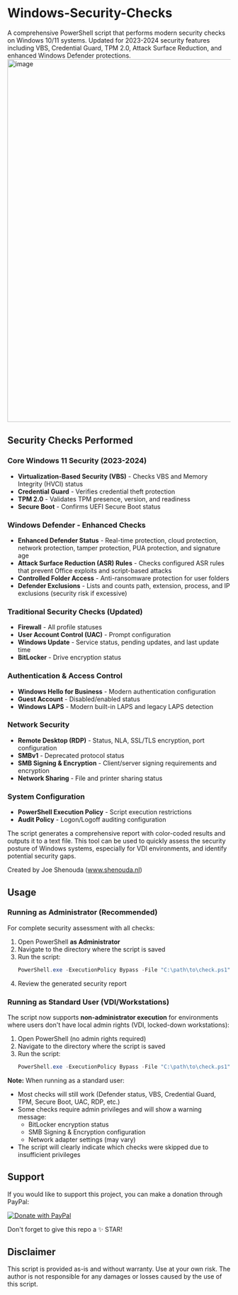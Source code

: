 # Windows-Security-Checks

A comprehensive PowerShell script that performs modern security checks on Windows 10/11 systems. Updated for 2023-2024 security features including VBS, Credential Guard, TPM 2.0, Attack Surface Reduction, and enhanced Windows Defender protections.
<img width="1963" height="816" alt="image" src="https://github.com/user-attachments/assets/25d0751a-9705-4dfa-90dc-867cc3f36459" />


## Security Checks Performed

### Core Windows 11 Security (2023-2024)
- **Virtualization-Based Security (VBS)** - Checks VBS and Memory Integrity (HVCI) status
- **Credential Guard** - Verifies credential theft protection
- **TPM 2.0** - Validates TPM presence, version, and readiness
- **Secure Boot** - Confirms UEFI Secure Boot status

### Windows Defender - Enhanced Checks
- **Enhanced Defender Status** - Real-time protection, cloud protection, network protection, tamper protection, PUA protection, and signature age
- **Attack Surface Reduction (ASR) Rules** - Checks configured ASR rules that prevent Office exploits and script-based attacks
- **Controlled Folder Access** - Anti-ransomware protection for user folders
- **Defender Exclusions** - Lists and counts path, extension, process, and IP exclusions (security risk if excessive)

### Traditional Security Checks (Updated)
- **Firewall** - All profile statuses
- **User Account Control (UAC)** - Prompt configuration
- **Windows Update** - Service status, pending updates, and last update time
- **BitLocker** - Drive encryption status

### Authentication & Access Control
- **Windows Hello for Business** - Modern authentication configuration
- **Guest Account** - Disabled/enabled status
- **Windows LAPS** - Modern built-in LAPS and legacy LAPS detection

### Network Security
- **Remote Desktop (RDP)** - Status, NLA, SSL/TLS encryption, port configuration
- **SMBv1** - Deprecated protocol status
- **SMB Signing & Encryption** - Client/server signing requirements and encryption
- **Network Sharing** - File and printer sharing status

### System Configuration
- **PowerShell Execution Policy** - Script execution restrictions
- **Audit Policy** - Logon/Logoff auditing configuration

The script generates a comprehensive report with color-coded results and outputs it to a text file. This tool can be used to quickly assess the security posture of Windows systems, especially for VDI environments, and identify potential security gaps.

Created by Joe Shenouda (www.shenouda.nl)

## Usage

### Running as Administrator (Recommended)

For complete security assessment with all checks:

1. Open PowerShell **as Administrator**
2. Navigate to the directory where the script is saved
3. Run the script:
   ```powershell
   PowerShell.exe -ExecutionPolicy Bypass -File "C:\path\to\check.ps1"
   ```
4. Review the generated security report

### Running as Standard User (VDI/Workstations)

The script now supports **non-administrator execution** for environments where users don't have local admin rights (VDI, locked-down workstations):

1. Open PowerShell (no admin rights required)
2. Navigate to the directory where the script is saved
3. Run the script:
   ```powershell
   PowerShell.exe -ExecutionPolicy Bypass -File "C:\path\to\check.ps1"
   ```

**Note:** When running as a standard user:
- Most checks will still work (Defender status, VBS, Credential Guard, TPM, Secure Boot, UAC, RDP, etc.)
- Some checks require admin privileges and will show a warning message:
  - BitLocker encryption status
  - SMB Signing & Encryption configuration
  - Network adapter settings (may vary)
- The script will clearly indicate which checks were skipped due to insufficient privileges

## Support

If you would like to support this project, you can make a donation through PayPal:

[![Donate with PayPal](https://img.shields.io/badge/Donate-PayPal-blue)](https://www.paypal.com/donate/?business=P9L4Y9YQYEW3Y&no_recurring=0&currency_code=EUR)

Don't forget to give this repo a ✨ STAR!

## Disclaimer

This script is provided as-is and without warranty. Use at your own risk. The author is not responsible for any damages or losses caused by the use of this script.
